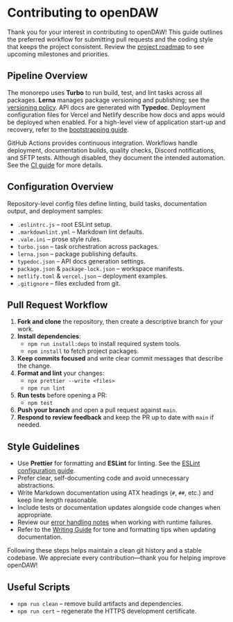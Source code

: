 # Contributing to openDAW

Thank you for your interest in contributing to openDAW! This guide outlines the preferred workflow for submitting pull requests and the coding style that keeps the project consistent. Review the [project roadmap](ROADMAP.md) to see upcoming milestones and priorities.

## Pipeline Overview

The monorepo uses **Turbo** to run build, test, and lint tasks across all
packages. **Lerna** manages package versioning and publishing; see the
[versioning policy](packages/docs/docs-dev/build-and-run/versioning.md). API
docs are generated with **Typedoc**. Deployment configuration files for Vercel
and Netlify describe how docs and apps would be deployed when enabled. For a
high-level view of application start-up and recovery, refer to the
[bootstrapping guide](packages/docs/docs-dev/architecture/bootstrap.md).

GitHub Actions provides continuous integration. Workflows handle deployment,
documentation builds, quality checks, Discord notifications, and SFTP tests.
Although disabled, they document the intended automation. See the
[CI guide](packages/docs/docs-dev/build-and-run/ci.md) for more details.

## Configuration Overview

Repository-level config files define linting, build tasks, documentation output,
and deployment samples:

- `.eslintrc.js` – root ESLint setup.
- `.markdownlint.yml` – Markdown lint defaults.
- `.vale.ini` – prose style rules.
- `turbo.json` – task orchestration across packages.
- `lerna.json` – package publishing defaults.
- `typedoc.json` – API docs generation settings.
- `package.json` & `package-lock.json` – workspace manifests.
- `netlify.toml` & `vercel.json` – deployment examples.
- `.gitignore` – files excluded from git.

## Pull Request Workflow

1. **Fork and clone** the repository, then create a descriptive branch for your work.
2. **Install dependencies**:
   - `npm run install:deps` to install required system tools.
   - `npm install` to fetch project packages.
3. **Keep commits focused** and write clear commit messages that describe the change.
4. **Format and lint** your changes:
   - `npx prettier --write <files>`
   - `npm run lint`
5. **Run tests** before opening a PR:
   - `npm test`
6. **Push your branch** and open a pull request against `main`.
7. **Respond to review feedback** and keep the PR up to date with `main` if needed.

## Style Guidelines

- Use **Prettier** for formatting and **ESLint** for linting. See the
  [ESLint configuration guide](./packages/docs/docs-dev/configuration/eslint.md).
- Prefer clear, self-documenting code and avoid unnecessary abstractions.
- Write Markdown documentation using ATX headings (`#`, `##`, etc.) and keep line length reasonable.
- Include tests or documentation updates alongside code changes when appropriate.
- Review our [error handling notes](packages/docs/docs-dev/error-handling.md) when working with runtime failures.
- Refer to the [Writing Guide](packages/docs/docs-dev/style/writing-guide.md) for tone and formatting tips when updating documentation.

Following these steps helps maintain a clean git history and a stable codebase. We appreciate every contribution—thank you for helping improve openDAW!

## Useful Scripts

- `npm run clean` – remove build artifacts and dependencies.
- `npm run cert` – regenerate the HTTPS development certificate.
